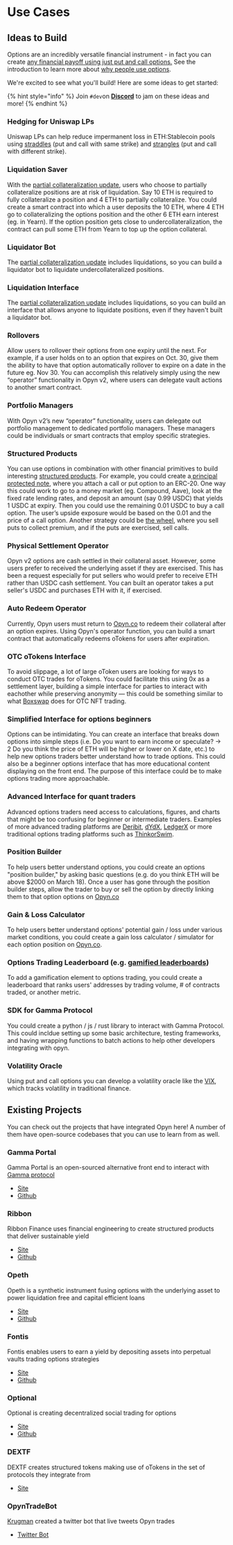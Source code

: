 # Use Cases

## Ideas to Build

Options are an incredibly versatile financial instrument - in fact you can create [any financial payoff using just put and call options.](https://www.youtube.com/watch?v=rMsu4v-UlkA&feature=youtu.be&ab_channel=MITOpenCourseWare) See the introduction to learn more about [why people use options](https://opyn.gitbook.io/opyn/getting-started/introduction#why-do-people-use-options). 

We're excited to see what you'll build! Here are some ideas to get started:

{% hint style="info" %}
Join `#dev`on [**Discord**](https://discord.gg/ugAv3SH) to jam on these ideas and more!
{% endhint %}

### **Hedging for Uniswap LPs** <a id="2b8e"></a>

Uniswap LPs can help reduce impermanent loss in ETH:Stablecoin pools using [straddles](https://www.investopedia.com/terms/s/straddle.asp) \(put and call with same strike\) and [strangles](https://www.investopedia.com/terms/s/strangle.asp) \(put and call with different strike\).

### Liquidation Saver 

With the [partial collateralization update](https://medium.com/opyn/partially-collateralized-options-now-in-defi-b9d223eb3f4d), users who choose to partially collateralize positions are at risk of liquidation. Say 10 ETH is required to fully collateralize a position and 4 ETH to partially collateralize. You could create a smart contract into which a user deposits the 10 ETH, where 4 ETH go to collateralizing the options position and the other 6 ETH earn interest \(eg. in Yearn\). If the option position gets close to undercollateralization, the contract can pull some ETH from Yearn to top up the option collateral. 

### Liquidator Bot 

The  [partial collateralization update](https://medium.com/opyn/partially-collateralized-options-now-in-defi-b9d223eb3f4d) includes liquidations, so you can build a liquidator bot to liquidate undercollateralized positions.

### Liquidation Interface 

The  [partial collateralization update](https://medium.com/opyn/partially-collateralized-options-now-in-defi-b9d223eb3f4d) includes liquidations, so you can build an interface that allows anyone to liquidate positions, even if they haven't built a liquidator bot. 

### Rollovers <a id="42fa"></a>

Allow users to rollover their options from one expiry until the next. For example, if a user holds on to an option that expires on Oct. 30, give them the ability to have that option automatically rollover to expire on a date in the future eg. Nov 30. You can accomplish this relatively simply using the new “operator” functionality in Opyn v2, where users can delegate vault actions to another smart contract.

### Portfolio Managers <a id="cca3"></a>

With Opyn v2’s new “operator” functionality, users can delegate out portfolio management to dedicated portfolio managers. These managers could be individuals or smart contracts that employ specific strategies.

### Structured Products <a id="fcfe"></a>

You can use options in combination with other financial primitives to build interesting [structured products](https://www.investopedia.com/articles/optioninvestor/07/structured_products.asp). For example, you could create a[ principal protected note](https://www.investopedia.com/terms/p/principalprotectednote.asp), where you attach a call or put option to an ERC-20. One way this could work to go to a money market \(eg. Compound, Aave\), look at the fixed rate lending rates, and deposit an amount \(say 0.99 USDC\) that yields 1 USDC at expiry. Then you could use the remaining 0.01 USDC to buy a call option. The user’s upside exposure would be based on the 0.01 and the price of a call option. Another strategy could be [the wheel](https://seekingalpha.com/instablog/1046492-markus-heitkoetter/5514813-wheel-option-strategy-example), where you sell puts to collect premium, and if the puts are exercised, sell calls. 

### Physical Settlement Operator 

Opyn v2 options are cash settled in their collateral asset. However, some users prefer to received the underlying asset if they are exercised. This has been a request especially for put sellers who would prefer to receive ETH rather than USDC cash settlement. You can built an operator takes a put seller's USDC and purchases ETH with it, if exercised. 

### Auto Redeem Operator

Currently, Opyn users must return to [Opyn.co](http://opyn.co/) to redeem their collateral after an option expires. Using Opyn's operator function, you can build a smart contract that automatically redeems oTokens for users after expiration. 

### OTC oTokens Interface <a id="fafd"></a>

To avoid slippage, a lot of large oToken users are looking for ways to conduct OTC trades for oTokens. You could facilitate this using 0x as a settlement layer, building a simple interface for parties to interact with eachother while preserving anonymity — this could be something similar to what [Boxswap](https://boxswap.io/) does for OTC NFT trading.

### Simplified Interface for options beginners

Options can be intimidating. You can create an interface that breaks down options into simple steps \(i.e. Do you want to earn income or speculate? → 2 Do you think the price of ETH will be higher or lower on X date, etc.\) to help new options traders better understand how to trade options. This could also be a beginner options interface that has more educational content displaying on the front end. The purpose of this interface could be to make options trading more approachable.

### Advanced Interface for quant traders

Advanced options traders need access to calculations, figures, and charts that might be too confusing for beginner or intermediate traders. Examples of more advanced trading platforms are [Deribit](https://www.deribit.com/), [dYdX](https://dydx.exchange/), [LedgerX](https://www.ledgerx.com/options) or more traditional options trading platforms such as [ThinkorSwim](https://www.tdameritrade.com/tools-and-platforms/thinkorswim/desktop.page).

### Position Builder

To help users better understand options, you could create an options "position builder," by asking basic questions \(e.g. do you think ETH will be above $2000 on March 18\). Once a user has gone through the position builder steps, allow the trader to buy or sell the option by directly linking them to that option options on [Opyn.co](http://opyn.co/)

### Gain & Loss Calculator

To help users better understand options' potential gain / loss under various market conditions, you could create a gain loss calculator / simulator for each option position on [Opyn.co](http://opyn.co/). 

### Options Trading Leaderboard \(e.g. [gamified leaderboards](https://matcha.xyz/moolah)\)

To add a gamification element to options trading, you could create a leaderboard that ranks users' addresses by trading volume, \# of contracts traded, or another metric.

### **SDK for Gamma Protocol**

You could create a python / js / rust library to interact with Gamma Protocol. This could incldue setting up some basic architecture, testing frameworks, and having wrapping functions to batch actions to help other developers integrating with opyn.

### **Volatility Oracle** <a id="e6bb"></a>

Using put and call options you can develop a volatility oracle like the [VIX](https://www.investopedia.com/ask/answers/021015/what-cboe-volatility-index-vix.asp), which tracks volatility in traditional finance.

## Existing Projects 

You can check out the projects that have integrated Opyn here! A number of them have open-source codebases that you can use to learn from as well. 

### **Gamma Portal**

Gamma Portal is an open-sourced alternative front end to interact with [Gamma protocol](https://github.com/opynfinance/GammaProtocol)

* [Site](https://gammaportal.xyz/#/) 
* [Github](https://github.com/antoncoding/gamma-portal) 

### **Ribbon**

Ribbon Finance uses financial engineering to create structured products that deliver sustainable yield

* [Site](https://www.ribbon.finance/) 
* [Github](https://github.com/ribbon-finance)

### **Opeth**

Opeth is a synthetic instrument fusing options with the underlying asset to power liquidation free and capital efficient loans

* [Site](https://opeth.finance/) 
* [Github](https://github.com/defidollar)

### **Fontis**

Fontis enables users to earn a yield by depositing assets into perpetual vaults trading options strategies

* [Site](https://fontis.finance/) 
* [Github](https://github.com/FontisFinance/contracts)

### **Optional**

Optional is creating decentralized social trading for options

* [Site](https://optional.finance/) 
* [Github](https://github.com/Alpha-Serpentis-Developments/Project-Mimic)

### **DEXTF**

DEXTF creates structured tokens making use of oTokens in the set of protocols they integrate from

* [Site](https://dextf.com/) 

### OpynTradeBot 

[Krugman](https://twitter.com/krugman25) created a twitter bot that live tweets Opyn trades 

* [Twitter Bot](https://twitter.com/OpynTradeBot)

